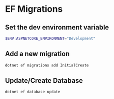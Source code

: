 # EF Migrations

## Set the dev environment variable
```powershell
$ENV:ASPNETCORE_ENVIRONMENT="Development"
```

## Add a new migration
```powershell
dotnet ef migrations add InitialCreate
```

## Update/Create Database
```powershell
dotnet ef database update
```